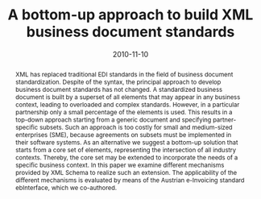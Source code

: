 ---
abstract: XML has replaced traditional EDI standards in the field of business document
  standardization. Despite of the syntax, the principal approach to develop business
  document standards has not changed. A standardized business document is built by
  a superset of all elements that may appear in any business context, leading to overloaded
  and complex standards. However, in a particular partnership only a small percentage
  of the elements is used. This results in a top-down approach starting from a generic
  document and specifying partner-specific subsets. Such an approach is too costly
  for small and medium-sized enterprises (SME), because agreements on subsets must
  be implemented in their software systems. As an alternative we suggest a bottom-up
  solution that starts from a core set of elements, representing the intersection
  of all industry contexts. Thereby, the core set may be extended to incorporate the
  needs of a specific business context. In this paper we examine different mechanisms
  provided by XML Schema to realize such an extension. The applicability of the different
  mechanisms is evaluated by means of the Austrian e-Invoicing standard ebInterface,
  which we co-authored.
authors:
- Philipp Liegl
- Christian Huemer
- Christian Pichler
date: '2010-11-10'
featured: false
links:
- name: Publik
  url: https://publik.tuwien.ac.at/showentry.php?ID=189059&lang=2
publication_types:
- '1'
publishDate: '2010-11-10'
specifics: 'Vortrag: 7th IEEE International Conference on e-Business Engineering,
  Shanghai; 10.11.2010 - 12.11.2010; in: "Proceedings of the 7th IEEE International
  Conference on e-Business Engineering", IEEE, (2010), S. 56 - 63.'
title: A bottom-up approach to build XML business document standards
url_pdf: http://publik.tuwien.ac.at/files/PubDat_189059.pdf
---